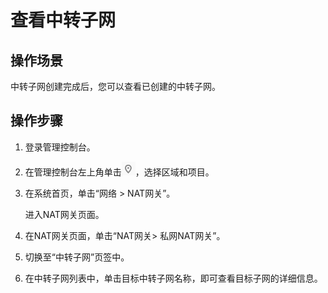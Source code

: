 # 查看中转子网<a name="nat_exsub_0002"></a>

## 操作场景<a name="section185510413453"></a>

中转子网创建完成后，您可以查看已创建的中转子网。

## 操作步骤<a name="section498820319366"></a>

1.  登录管理控制台。
2.  在管理控制台左上角单击![](figures/icon-region.png)，选择区域和项目。
3.  在系统首页，单击“网络  \> NAT网关”。

    进入NAT网关页面。

4.  在NAT网关页面，单击“NAT网关\> 私网NAT网关”。
5.  切换至“中转子网”页签中。
6.  在中转子网列表中，单击目标中转子网名称，即可查看目标子网的详细信息。

